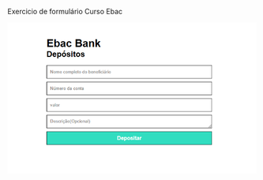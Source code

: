 Exercicio de formulário Curso Ebac

![img](https://github.com/SaraMonique13/form/blob/main/ebac.png)
